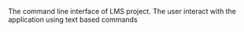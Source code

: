 The command line interface of LMS project. The user interact with the application using text based commands
